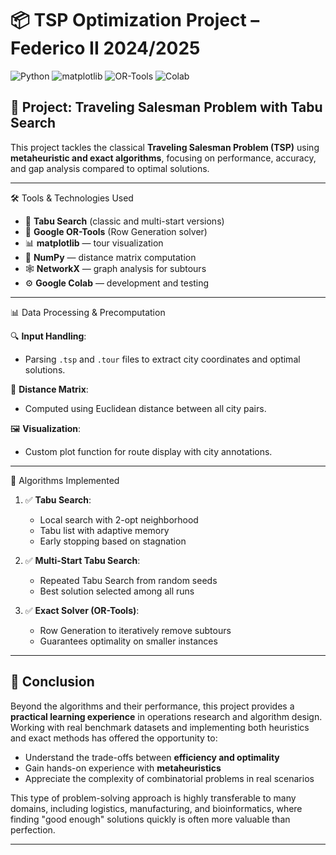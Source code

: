 # 📦 TSP Optimization Project – Federico II 2024/2025

![Python](https://img.shields.io/badge/Python-3.8+-blue.svg)
![matplotlib](https://img.shields.io/badge/Matplotlib-3.x-green.svg)
![OR-Tools](https://img.shields.io/badge/Google_OR--Tools-9.x-red.svg)
![Colab](https://img.shields.io/badge/Colab-Compatible-yellow.svg)

## 🧭 Project: Traveling Salesman Problem with Tabu Search

This project tackles the classical **Traveling Salesman Problem (TSP)** using **metaheuristic and exact algorithms**, focusing on performance, accuracy, and gap analysis compared to optimal solutions.

--- 

🛠 Tools & Technologies Used  
- 🧠 **Tabu Search** (classic and multi-start versions)  
- 🧩 **Google OR-Tools** (Row Generation solver)  
- 📊 **matplotlib** — tour visualization  
- 📐 **NumPy** — distance matrix computation  
- 🕸 **NetworkX** — graph analysis for subtours  
- ⚙️ **Google Colab** — development and testing

---

📊 Data Processing & Precomputation

🔍 **Input Handling**:  
- Parsing `.tsp` and `.tour` files to extract city coordinates and optimal solutions.

📏 **Distance Matrix**:  
- Computed using Euclidean distance between all city pairs.

🖼 **Visualization**:  
- Custom plot function for route display with city annotations.

---


🚀 Algorithms Implemented

1. ✅ **Tabu Search**:  
   - Local search with 2-opt neighborhood  
   - Tabu list with adaptive memory  
   - Early stopping based on stagnation

2. ✅ **Multi-Start Tabu Search**:  
   - Repeated Tabu Search from random seeds  
   - Best solution selected among all runs

3. ✅ **Exact Solver (OR-Tools)**:  
   - Row Generation to iteratively remove subtours  
   - Guarantees optimality on smaller instances

---

## 📌 Conclusion

Beyond the algorithms and their performance, this project provides a **practical learning experience** in operations research and algorithm design. Working with real benchmark datasets and implementing both heuristics and exact methods has offered the opportunity to:

- Understand the trade-offs between **efficiency and optimality**
- Gain hands-on experience with **metaheuristics**
- Appreciate the complexity of combinatorial problems in real scenarios

This type of problem-solving approach is highly transferable to many domains, including logistics, manufacturing, and bioinformatics, where finding "good enough" solutions quickly is often more valuable than perfection.

---
